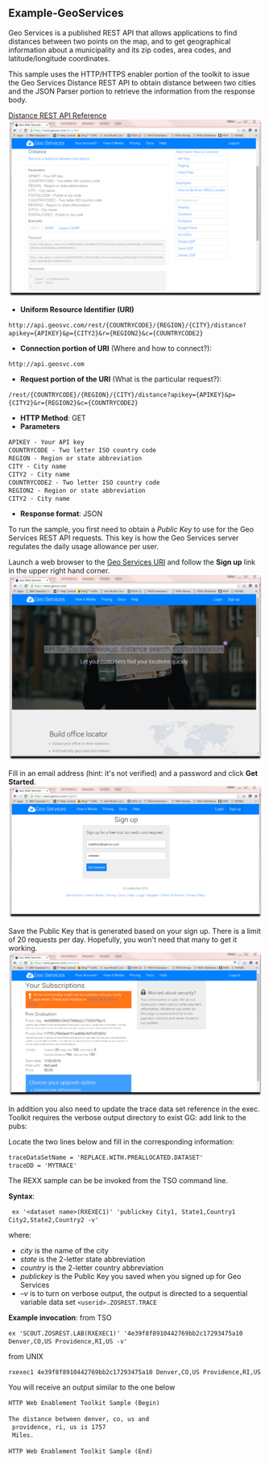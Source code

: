 ## Example-GeoServices
Geo Services is a published REST API that allows applications to find distances between two points on the map, and to get geographical information about a municipality and its zip codes, area codes, and latitude/longitude coordinates.

This sample uses the HTTP/HTTPS enabler portion of the toolkit to issue the Geo Services Distance REST API to obtain distance between two cities and the JSON Parser portion to retrieve the information from the response body.

[Distance REST API Reference](http://geosvc.com/docs/Ref)
![Geo Services main page](images/image0.png)

 - **Uniform Resource Identifier (URI)**
 ```
 http://api.geosvc.com/rest/{COUNTRYCODE}/{REGION}/{CITY}/distance?apikey={APIKEY}&p={CITY2}&r={REGION2}&c={COUNTRYCODE2}
 ```
   - **Connection portion of URI** (Where and how to connect?):
   ```
   http://api.geosvc.com
   ```
   - **Request portion of the URI** (What is the particular request?):
   ```
   /rest/{COUNTRYCODE}/{REGION}/{CITY}/distance?apikey={APIKEY}&p={CITY2}&r={REGION2}&c={COUNTRYCODE2}
   ```
 - **HTTP Method**: GET
 - **Parameters**
  ```
APIKEY - Your API key
COUNTRYCODE - Two letter ISO country code
REGION - Region or state abbreviation
CITY - City name
CITY2 - City name
COUNTRYCODE2 - Two letter ISO country code
REGION2 - Region or state abbreviation
CITY2 - City name
 ```
 - **Response format**: JSON

To run the sample, you first need to obtain a *Public Key* to use for the Geo Services REST API requests. This key is how the Geo Services server regulates the daily usage allowance per user.

Launch a web browser to the [Geo Services URI](http://geosvc.com) and follow the **Sign up** link in the upper right hand corner.
![Geo Services main page](images/image1.png)

Fill in an email address (hint: it's not verified) and a password and click **Get Started**.
![Geo Services main page](images/image2.png)

Save the Public Key that is generated based on your sign up. There is a limit of 20 requests per day.  Hopefully, you won't need that many to get it working.
![Geo Services main page](images/image3.png)

In addition you also need to update the trace data set reference in the exec. Toolkit requires the verbose output directory to exist GG: add link to the pubs:

Locate the two lines below and fill in the corresponding information:
```
traceDataSetName = 'REPLACE.WITH.PREALLOCATED.DATASET'
traceDD = 'MYTRACE'
```

The REXX sample can be be invoked from the TSO command line.

**Syntax**:  
```
 ex '<dataset name>(RXEXEC1)' 'publickey City1, State1,Country1 City2,State2,Country2 -v'
 ```
 where:
  - *city* is the name of the city
  - *state* is the 2-letter state abbreviation
  - *country* is the 2-letter country abbreviation
  - *publickey* is the Public Key you saved when you signed up for Geo Services
  - *–v* is to turn on verbose output, the output is directed to a sequential variable data set `<userid>.ZOSREST.TRACE`


 **Example invocation**:
from TSO
 ```
 ex 'SCOUT.ZOSREST.LAB(RXEXEC1)' '4e39f8f8910442769bb2c17293475a10 Denver,CO,US Providence,RI,US -v'
 ```

from UNIX
```
rxexec1 4e39f8f8910442769bb2c17293475a10 Denver,CO,US Providence,RI,US
```
You will receive an output similar to the one below
```                                                                               
HTTP Web Enablement Toolkit Sample (Begin)

The distance between denver, co, us and
 providence, ri, us is 1757
 Miles.

HTTP Web Enablement Toolkit Sample (End)                                                                                            
```
